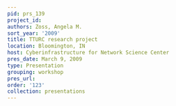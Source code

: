 ```yaml
---
pid: prs_139
project_id: 
authors: Zoss, Angela M.
sort_year: '2009'
title: TTURC research project
location: Bloomington, IN
host: Cyberinfrastructure for Network Science Center
pres_date: March 9, 2009
type: Presentation
grouping: workshop
pres_url: 
order: '123'
collection: presentations
---
```

